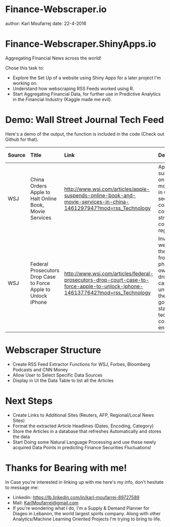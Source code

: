 

Finance-Webscraper.io
========================================================
author: Karl Moufarrej
date: 22-4-2016

Finance-Webscraper.ShinyApps.io
========================================================


Aggregating Financial News across the world!

Chose this task to:
- Explore the Set Up of a website using Shiny Apps for a later project I'm working on.
- Understand how webscraping RSS Feeds worked using R.
- Start Aggregating Financial Data, for further use in Predictive Analytics in the Financial Industry (Kaggle made me evil).

Demo: Wall Street Journal Tech Feed
========================================================


Here's a demo of the output, the function is included in the code (Check out Github for that).

|Source |Title                                                         |Link                                                                                                                          |Description                                                                                                                                                                                         |Publication Date              |
|:------|:-------------------------------------------------------------|:-----------------------------------------------------------------------------------------------------------------------------|:---------------------------------------------------------------------------------------------------------------------------------------------------------------------------------------------------|:-----------------------------|
|WSJ    |China Orders Apple to Halt Online Book, Movie Services        |http://www.wsj.com/articles/apple-suspends-online-book-and-movie-services-in-china-1461297947?mod=rss_Technology              |Apple has suspended its online book and movie services in China as it seeks a way to comply with the countryâ€™s stringent new content regulations.                                                 |Fri, 22 Apr 2016 19:12:53 EDT |
|WSJ    |Federal Prosecutors Drop Case to Force Apple to Unlock iPhone |http://www.wsj.com/articles/federal-prosecutors-drop-court-case-to-force-apple-to-unlock-iphone-1461377642?mod=rss_Technology |Investigators were able to get the passcode from the phoneâ€™s owner, but the dropping of the case adds new uncertainty to the governmentâ€™s standoff with the technology company over encryption. |Sat, 23 Apr 2016 04:51:51 EDT |

Webscraper Structure
========================================================


- Create RSS Feed Extractor Functions for WSJ, Forbes, Bloomberg Podcasts and CNN Money
- Allow User to Select Specific Data Sources
- Display in UI the Data Table to list all the Articles

Next Steps
========================================================


- Create Links to Additional Sites (Reuters, AFP, Regional/Local News Sites)
- Format the extracted Article Headlines (Dates, Encoding, Category)
- Store the Articles in a database that refreshes Automatically and stores the data
- Start Doing some Natural Language Processing and use these newly acquired Data Points in predicting Finance Securities Fluctuations!

Thanks for Bearing with me!
========================================================


In Case you're interested in linking up with me here's my info, don't hesitate to message me:
- Linkedin: https://lb.linkedin.com/in/karl-moufarrej-89727589 
- Mail: KarlMoufarrej@gmail.com
- If you're wondering what I do, I'm a Supply & Demand Planner for Diageo in Lebanon, the world largest spirits company. Along with other Analytics/Machine Learning Oriented Projects I'm trying to bring to life.
